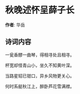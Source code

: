 # 秋晚述怀呈薛子长

**作者**: 华岳

## 诗词内容

一瓮香醪一曲琴，得相寻处且相寻。

杯宽却怪青山小，坐久不知黄叶深。

当路星轺已钳口，异乡风物更关心。

何时系艇秋江上，醉卧芦花雪满襟。

